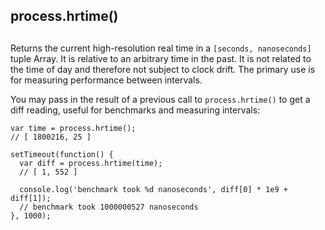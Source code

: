## process.hrtime()

## 

Returns the current high-resolution real time in a `[seconds, nanoseconds]`
tuple Array. It is relative to an arbitrary time in the past. It is not
related to the time of day and therefore not subject to clock drift. The
primary use is for measuring performance between intervals.

You may pass in the result of a previous call to `process.hrtime()` to get
a diff reading, useful for benchmarks and measuring intervals:

    var time = process.hrtime();
    // [ 1800216, 25 ]
    
    setTimeout(function() {
      var diff = process.hrtime(time);
      // [ 1, 552 ]
    
      console.log('benchmark took %d nanoseconds', diff[0] * 1e9 + diff[1]);
      // benchmark took 1000000527 nanoseconds
    }, 1000);